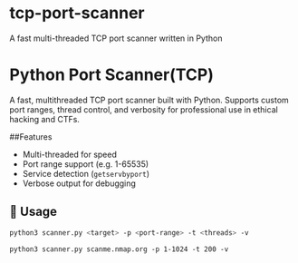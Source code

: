 # tcp-port-scanner
A fast multi-threaded TCP port scanner written in Python

# Python Port Scanner(TCP)

A fast, multithreaded TCP port scanner built with Python. Supports custom port ranges, thread control, and verbosity for professional use in ethical hacking and CTFs.

##Features
- Multi-threaded for speed
- Port range support (e.g. 1-65535)
- Service detection (`getservbyport`)
- Verbose output for debugging

## 🧪 Usage

```bash
python3 scanner.py <target> -p <port-range> -t <threads> -v
```

```Example
python3 scanner.py scanme.nmap.org -p 1-1024 -t 200 -v
```
